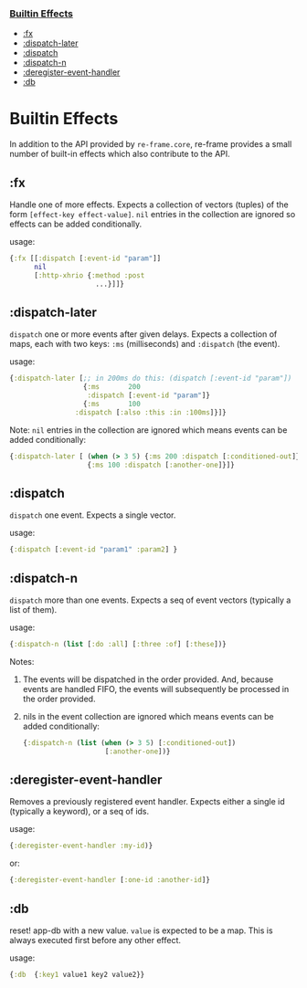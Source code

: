 
<div class="sidebar secondary" style="width: 218px; left: 161px;">
    <h3 class="current">
        <a href="api-builtin-effects.html#top">
            <span class="inner">Builtin Effects</span>
        </a>
    </h3>
    <ul>
        <li class="depth-1">
            <a href="api-builtin-effects.html#fx">
                <div class="inner">
                    <span>:fx</span>
                </div>
            </a>
        </li>       
        <li class="depth-1">
            <a href="api-builtin-effects.html#dispatch-later">
                <div class="inner">
                    <span>:dispatch-later</span>
                </div>
            </a>
        </li>
        <li class="depth-1">
            <a href="api-builtin-effects.html#dispatch">
                <div class="inner">
                    <span>:dispatch</span>
                </div>
            </a>
        </li>
        <li class="depth-1">
            <a href="api-builtin-effects.html#dispatch-n">
                <div class="inner">
                    <span>:dispatch-n</span>
                </div>
            </a>
        </li>
        <li class="depth-1">
            <a href="api-builtin-effects.html#deregister-event-handler">
                <div class="inner">
                    <span>:deregister-event-handler</span>
                </div>
            </a>
        </li>
        <li class="depth-1">
            <a href="api-builtin-effects.html#db">
                <div class="inner">
                    <span>:db</span>
                </div>
            </a>
        </li>                                
    </ul>
</div>


# Builtin Effects


In addition to the API provided by `re-frame.core`, re-frame provides a small number of 
built-in effects which also contribute to the API. 

## <a name="fx"></a> :fx

Handle one of more effects. Expects a collection of vectors (tuples) of the form 
`[effect-key effect-value]`. `nil` entries in the collection are ignored so 
effects can be added conditionally.

usage:
```clojure
{:fx [[:dispatch [:event-id "param"]]
      nil
      [:http-xhrio {:method :post
                     ...}]]}
```
     
## <a name="dispatch-later"></a> :dispatch-later

`dispatch` one or more events after given delays. Expects a collection
of maps, each with two keys: `:ms` (milliseconds) and `:dispatch` (the event).

usage:
```clojure
{:dispatch-later [;; in 200ms do this: (dispatch [:event-id "param"])
                  {:ms       200
                   :dispatch [:event-id "param"]}
		          {:ms       100
		        :dispatch [:also :this :in :100ms]}]}
```

Note: `nil` entries in the collection are ignored which means events can be added
conditionally:
```clojure
{:dispatch-later [ (when (> 3 5) {:ms 200 :dispatch [:conditioned-out]})
                   {:ms 100 :dispatch [:another-one]}]}
```

## <a name="dispatch"></a> :dispatch

`dispatch` one event. Expects a single vector.

usage:
```clojure
{:dispatch [:event-id "param1" :param2] }
```
   
## <a name="dispatch-n"></a> :dispatch-n

`dispatch` more than one events. Expects a seq of event vectors (typically a list of them). 

usage:
```clojure
{:dispatch-n (list [:do :all] [:three :of] [:these])}
```

Notes:

  1. The events will be dispatched in the order provided. And, because events are handled FIFO, the events will subsequently be processed in the order provided.
  2. nils in the event collection are ignored which means events can be added
conditionally:

     ```clojure
     {:dispatch-n (list (when (> 3 5) [:conditioned-out])
                         [:another-one])}
     ```

## <a name="deregister-event-handler"></a> :deregister-event-handler

Removes a previously registered event handler. Expects either a single id
(typically a keyword), or a seq of ids.

usage:
```clojure
{:deregister-event-handler :my-id)}
```

or:
```clojure
{:deregister-event-handler [:one-id :another-id]}
```

## <a name="db"></a> :db

reset! app-db with a new value. `value` is expected to be a map. This is always
executed first before any other effect.

usage:
```clojure
{:db  {:key1 value1 key2 value2}}
```

